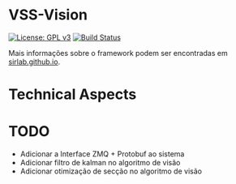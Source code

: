 VSS-Vision 
==========
[![License: GPL v3](https://img.shields.io/badge/License-GPL%20v3-blue.svg)][gpl3]
[![Build Status](https://travis-ci.org/SIRLab/VSS-Vision.svg?branch=master)][travis]

Mais informações sobre o framework podem ser encontradas em [sirlab.github.io][sirlab_site].

Technical Aspects
=================

TODO
====
* Adicionar a Interface ZMQ + Protobuf ao sistema
* Adicionar filtro de kalman no algoritmo de visão
* Adicionar otimização de secção no algoritmo de visão



[protobuf]: https://developers.google.com/protocol-buffers/
[zmq]: http://zeromq.org/
[opencv]: http://opencv.org/
[glfw]: http://www.glfw.org/
[imgui]: https://github.com/ocornut/imgui/
[qt]: https://www.qt.io/

[gpl3]: http://www.gnu.org/licenses/gpl-3.0/
[documentation]: http://sirlab.github.io/assets/docs/doc_vision/html/index.html
[vss]: http://www.cbrobotica.org/
[travis]: https://travis-ci.org/SIRLab/VSS-Vision
[sirlab_site]: http://sirlab.github.io/vss.html
